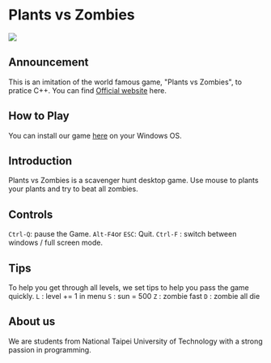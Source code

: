 # Plants vs Zombies
![](https://i.imgur.com/Eb5PtGk.png)

## Announcement
This is an imitation of the world famous game, "Plants vs Zombies", to pratice C++.
You can find [Official website](https://www.ea.com/ea-studios/popcap/plants-vs-zombies) here.

## How to Play
You can install our game [here](PlantsVsZombies/Release) on your Windows OS.

## Introduction
Plants vs Zombies is a scavenger hunt desktop game. 
Use mouse to plants your plants and try to beat all zombies.

## Controls
`Ctrl-Q`: pause the Game.
`Alt-F4`or `ESC`: Quit.
`Ctrl-F` : switch between windows / full screen mode.

## Tips
To help you get through all levels, we set tips to help you pass the game quickly.
`L` : level += 1 in menu
`S` : sun = 500
`Z` : zombie fast
`D` : zombie all die

## About us
We are students from National Taipei University of Technology with a strong passion in programming.